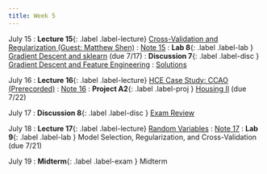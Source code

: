 ```yaml
---
title: Week 5
---
```


July 15
: **Lecture 15**{: .label .label-lecture} [Cross-Validation and Regularization (Guest: Matthew Shen)](lecture/lec15)
    : [Note 15](https://ds100.org/course-notes/cv_regularization/cv_reg.html)
: **Lab 8**{: .label .label-lab }  [Gradient Descent and sklearn](https://data100.datahub.berkeley.edu/hub/user-redirect/git-pull?repo=https%3A%2F%2Fgithub.com%2FDS-100%2Fsu24-materials&urlpath=lab%2Ftree%2Fsu24-materials%2Flab%2Flab08%2Flab08.ipynb&branch=main) (due 7/17)
: **Discussion 7**{: .label .label-disc } [Gradient Descent and Feature Engineering](https://drive.google.com/file/d/1MQjNOia5LOypAe7aI_7s2wyKGqUze1Ml/view?usp=sharing)
    : [Solutions](https://drive.google.com/file/d/1qk8G449qJ9BNFTqUaCmNY8DTdPUyVhMB/view?usp=sharing)

July 16
: **Lecture 16**{: .label .label-lecture} [HCE Case Study: CCAO (Prerecorded)](lecture/lec16)
    : [Note 16](https://ds100.org/course-notes/case_study_HCE/case_study_HCE.html)
: **Project A2**{: .label .label-proj } [Housing II](https://data100.datahub.berkeley.edu/hub/user-redirect/git-pull?repo=https%3A%2F%2Fgithub.com%2FDS-100%2Fsu24-materials&urlpath=lab%2Ftree%2Fsu24-materials%2Fproj%2FprojA2%2FprojA2.ipynb&branch=main) (due 7/22)

July 17
: **Discussion 8**{: .label .label-disc } [Exam Review](https://drive.google.com/file/d/1DE9tTM6WpQLdV1NAmwVb7SZbqGOAx2d2/view?usp=sharing)

July 18
: **Lecture 17**{: .label .label-lecture} [Random Variables](lecture/lec17)
    : [Note 17](https://ds100.org/course-notes/probability_1/probability_1.html)
: **Lab 9**{: .label .label-lab }  Model Selection, Regularization, and Cross-Validation (due 7/21)

July 19
: **Midterm**{: .label .label-exam } Midterm
